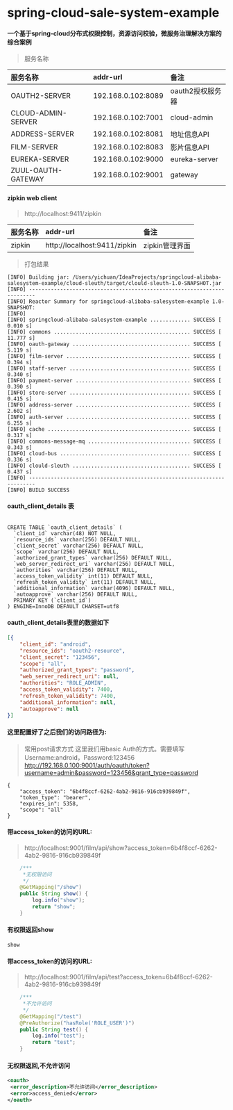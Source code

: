 # spring-cloud-sale-system-example

#### 一个基于spring-cloud分布式权限控制，资源访问校验，微服务治理解决方案的综合案例

> 服务名称

| 服务名称 | addr-url | 备注 |
| :-----| :---- | :---- |
| OAUTH2-SERVER | 192.168.0.102:8089 |oauth2授权服务器|
| CLOUD-ADMIN-SERVER | 192.168.0.102:7001 | cloud-admin |
| ADDRESS-SERVER | 192.168.0.102:8081 |地址信息API|
| FILM-SERVER | 192.168.0.102:8083 |影片信息API|
| EUREKA-SERVER | 192.168.0.102:9000 | eureka-server|
| ZUUL-OAUTH-GATEWAY | 192.168.0.102:9001 | gateway|


#### zipkin web client
>http://localhost:9411/zipkin

| 服务名称 | addr-url | 备注 |
| :-----| :---- | :---- |
| zipkin | http://localhost:9411/zipkin |zipkin管理界面|

>打包结果
```text
[INFO] Building jar: /Users/yichuan/IdeaProjects/springcloud-alibaba-salesystem-example/cloud-sleuth/target/clould-sleuth-1.0-SNAPSHOT.jar
[INFO] ------------------------------------------------------------------------
[INFO] Reactor Summary for springcloud-alibaba-salesystem-example 1.0-SNAPSHOT:
[INFO] 
[INFO] springcloud-alibaba-salesystem-example ............. SUCCESS [  0.010 s]
[INFO] commons ............................................ SUCCESS [ 11.777 s]
[INFO] oauth-gateway ...................................... SUCCESS [  5.119 s]
[INFO] film-server ........................................ SUCCESS [  0.394 s]
[INFO] staff-server ....................................... SUCCESS [  0.340 s]
[INFO] payment-server ..................................... SUCCESS [  0.390 s]
[INFO] store-server ....................................... SUCCESS [  0.415 s]
[INFO] address-server ..................................... SUCCESS [  2.602 s]
[INFO] auth-server ........................................ SUCCESS [  6.255 s]
[INFO] cache .............................................. SUCCESS [  0.317 s]
[INFO] commons-message-mq ................................. SUCCESS [  0.343 s]
[INFO] cloud-bus .......................................... SUCCESS [  0.336 s]
[INFO] clould-sleuth ...................................... SUCCESS [  0.437 s]
[INFO] ------------------------------------------------------------------------
[INFO] BUILD SUCCESS

```

#### oauth_client_details 表
```mysql

CREATE TABLE `oauth_client_details` (
  `client_id` varchar(48) NOT NULL,
  `resource_ids` varchar(256) DEFAULT NULL,
  `client_secret` varchar(256) DEFAULT NULL,
  `scope` varchar(256) DEFAULT NULL,
  `authorized_grant_types` varchar(256) DEFAULT NULL,
  `web_server_redirect_uri` varchar(256) DEFAULT NULL,
  `authorities` varchar(256) DEFAULT NULL,
  `access_token_validity` int(11) DEFAULT NULL,
  `refresh_token_validity` int(11) DEFAULT NULL,
  `additional_information` varchar(4096) DEFAULT NULL,
  `autoapprove` varchar(256) DEFAULT NULL,
  PRIMARY KEY (`client_id`)
) ENGINE=InnoDB DEFAULT CHARSET=utf8
``` 
#### oauth_client_details表里的数据如下
```json
[{
	"client_id": "android",
	"resource_ids": "oauth2-resource",
	"client_secret": "123456",
	"scope": "all",
	"authorized_grant_types": "password",
	"web_server_redirect_uri": null,
	"authorities": "ROLE_ADMIN",
	"access_token_validity": 7400,
	"refresh_token_validity": 7400,
	"additional_information": null,
	"autoapprove": null
}]
```

#### 这里配置好了之后我们的访问路径为:
> 常用post请求方式
> 这里我们用basic Auth的方式。需要填写Username:android，Password:123456
> http://192.168.0.100:9001/auth/oauth/token?username=admin&password=123456&grant_type=password

```text
{
    "access_token": "6b4f8ccf-6262-4ab2-9816-916cb939849f",
    "token_type": "bearer",
    "expires_in": 5358,
    "scope": "all"
}
```
#### 带access_token的访问的URL:

> http://localhost:9001/film/api/show?access_token=6b4f8ccf-6262-4ab2-9816-916cb939849f
```java
    /***
     *无权限访问
     */
    @GetMapping("/show")
    public String show() {
        log.info("show");
        return "show";
    }
```
#### 有权限返回show

```text
show
```
#### 带access_token的访问的URL:

>http://localhost:9001/film/api/test?access_token=6b4f8ccf-6262-4ab2-9816-916cb939849f

```java
    /***
     *不允许访问
     */
    @GetMapping("/test")
    @PreAuthorize("hasRole('ROLE_USER')")
    public String test() {
        log.info("test");
        return "test";
    }
```
#### 无权限返回,不允许访问

```xml
<oauth>
 <error_description>不允许访问</error_description>
 <error>access_denied</error>
</oauth>
```
